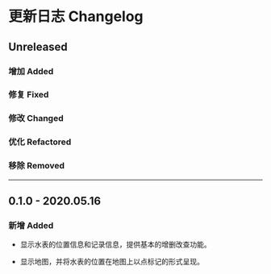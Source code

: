 # 更新日志 Changelog

## Unreleased

### 增加 Added

### 修复 Fixed

### 修改 Changed

### 优化 Refactored

### 移除 Removed

---

## 0.1.0 - 2020.05.16

### 新增 Added

- 显示水表的位置信息和记录信息，提供基本的增删改查功能。

- 显示地图，并将水表的位置在地图上以点标记的形式呈现。
